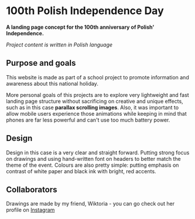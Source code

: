 # 100th Polish Independence Day

**A landing page concept for the 100th anniversary of Polish' Independence.**

*Project content is written in Polish language*

## Purpose and goals

This website is made as part of a school project to promote information and awareness about this national holiday.

More personal goals of this projects are to explore very lightweight and fast landing page structure without sacrificing on creative and unique effects, such as in this case **parallax scrolling images**.
Also, it was important to allow mobile users experience those animations while keeping in mind that phones are far less powerful and can't use too much battery power.

## Design

Design in this case is a very clear and straight forward. Putting strong focus on drawings and using hand-written font on headers to better match the theme of the event. Colours are also pretty simple: putting emphasis on contrast of white paper and black ink with bright, red accents.

## Collaborators

Drawings are made by my friend, Wiktoria - you can go check out her profile on [Instagram](https://www.instagram.com/micekiewicz/)